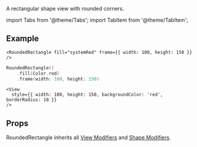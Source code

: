 ---
---

A rectangular shape view with rounded corners.

import Tabs from '@theme/Tabs';
import TabItem from '@theme/TabItem';

## Example

<Tabs>
<TabItem value="srn" label="swiftui-react-native">

```tsx
<RoundedRectangle fill="systemRed" frame={{ width: 100, height: 150 }} />
```

</TabItem>
<TabItem value="swiftui" label="SwiftUI">

```swift
RoundedRectangle()
    .fill(Color.red)
    .frame(width: 100, height: 150)
```

</TabItem>
<TabItem value="react-native" label="React Native">

```tsx
<View
  style={{ width: 100, height: 150, backgroundColor: 'red', borderRadius: 10 }}
/>
```

</TabItem>
</Tabs>

## Props

RoundedRectangle inherits all [View Modifiers](../modifiers#view-modifiers) and [Shape Modifiers](../modifiers#text-modifiers).
